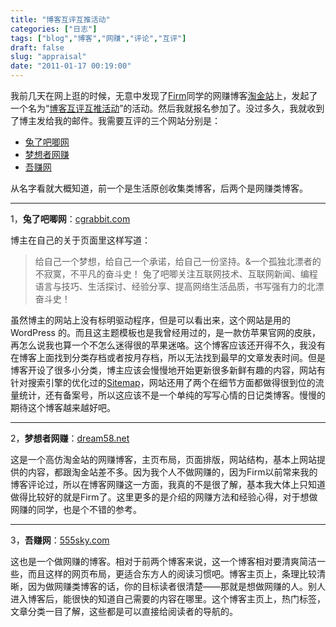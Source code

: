 ```yaml
---
title: "博客互评互推活动"
categories: ["日志"]
tags: ["blog","博客","网赚","评论","互评"]
draft: false
slug: "appraisal"
date: "2011-01-17 00:19:00"
---
```


我前几天在网上逛的时候，无意中发现了<a href="http://www.goldzhan.com" title="Firm" target="_blank">Firm</a>同学的网赚博客<a href="http://www.goldzhan.com" title="淘金站" target="_blank">淘金站</a>上，发起了一个名为“<a href="http://www.goldzhan.com/?p=10768" title="博客互评互推活动" target="_blank">博客互评互推活动</a>”的活动。然后我就报名参加了。没过多久，我就收到了博主发给我的邮件。我需要互评的三个网站分别是：<ul><li><a href="#toc1">兔了吧唧网</a></li><li><a href="#toc2">梦想者网赚</a></li><li><a href="#toc3">吾赚网</a></ul>从名字看就大概知道，前一个是生活原创收集类博客，后两个是网赚类博客。
<hr size="1.5px" color="#ff0000">
1，<a name="toc1"><strong>兔了吧唧网</strong></a>：<a href="http://cgrabbit.com/" target="_blank">cgrabbit.com</a>

博主在自己的关于页面里这样写道：
<blockquote>给自己一个梦想，给自己一个承诺，给自己一份坚持。&一个孤独北漂者的不寂寞，不平凡的奋斗史！
兔了吧唧关注互联网技术、互联网新闻、编程语言与技巧、生活探讨、经验分享、提高网络生活品质，书写强有力的北漂奋斗史！</blockquote>
虽然博主的网站上没有标明驱动程序，但是可以看出来，这个网站是用的 WordPress 的。而且这主题模板也是我曾经用过的，是一款仿苹果官网的皮肤，再怎么说我也算一个不怎么迷得很的苹果迷咯。这个博客应该还开得不久，我没有在博客上面找到分类存档或者按月存档，所以无法找到最早的文章发表时间。但是博客开设了很多小分类，博主应该会慢慢地开始更新很多新鲜有趣的内容，网站有针对搜索引擎的优化过的<a href="http://www.cgrabbit.com/robots.txt" target="_blank">Sitemap</a>，网站还用了两个在细节方面都做得很到位的流量统计，还有备案号，所以这应该不是一个单纯的写写心情的日记类博客。慢慢的期待这个博客越来越好吧。
<hr size="1.5px" color="#ff0000">
2，<a name="toc2"><strong>梦想者网赚</strong></a>：<a href="http://dream58.net/" target="_blank">dream58.net</a>

这是一个高仿淘金站的网赚博客，主页布局，页面排版，网站结构，基本上网站提供的内容，都跟淘金站差不多。因为我个人不做网赚的，因为Firm以前常来我的博客评论过，所以在博客网赚这一方面，我真的不是很了解，基本我大体上只知道做得比较好的就是Firm了。这里更多的是介绍的网赚方法和经验心得，对于想做网赚的同学，也是个不错的参考。
<hr size="1.5px" color="#ff0000">
3，<a name="toc3"><strong>吾赚网</strong></a>：<a href="http://555sky.com/" target="_blank">555sky.com</a>

这也是一个做网赚的博客。相对于前两个博客来说，这一个博客相对要清爽简洁一些，而且这样的网页布局，更适合东方人的阅读习惯吧。博客主页上，条理比较清晰，因为做网赚类博客的话，你的目标读者很清楚——那就是想做网赚的人。别人进入博客后，能很快的知道自己需要的内容在哪里。这个博客主页上，热门标签，文章分类一目了解，这些都是可以直接给阅读者的导航的。
